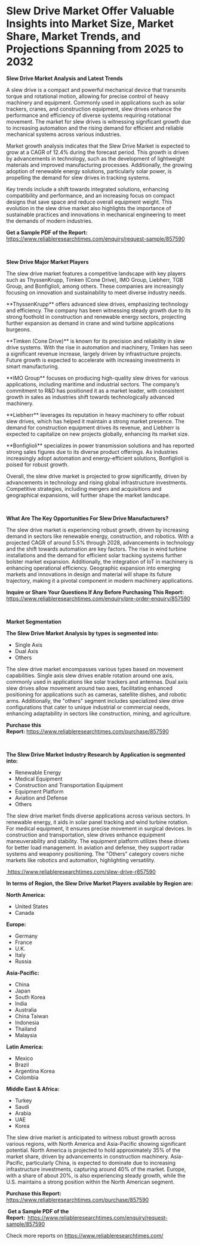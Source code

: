<p><h1>Slew Drive Market Offer Valuable Insights into Market Size, Market Share, Market Trends, and Projections Spanning from 2025 to 2032</h1></p><p><strong>Slew Drive Market Analysis and Latest Trends</strong></p>
<p><p>A slew drive is a compact and powerful mechanical device that transmits torque and rotational motion, allowing for precise control of heavy machinery and equipment. Commonly used in applications such as solar trackers, cranes, and construction equipment, slew drives enhance the performance and efficiency of diverse systems requiring rotational movement. The market for slew drives is witnessing significant growth due to increasing automation and the rising demand for efficient and reliable mechanical systems across various industries.</p><p>Market growth analysis indicates that the Slew Drive Market is expected to grow at a CAGR of 12.4% during the forecast period. This growth is driven by advancements in technology, such as the development of lightweight materials and improved manufacturing processes. Additionally, the growing adoption of renewable energy solutions, particularly solar power, is propelling the demand for slew drives in tracking systems. </p><p>Key trends include a shift towards integrated solutions, enhancing compatibility and performance, and an increasing focus on compact designs that save space and reduce overall equipment weight. This evolution in the slew drive market also highlights the importance of sustainable practices and innovations in mechanical engineering to meet the demands of modern industries.</p></p>
<p><strong>Get a Sample PDF of the Report:&nbsp;</strong> <a href="https://www.reliableresearchtimes.com/enquiry/request-sample/857590?utm_campaign=2277&utm_medium=2&utm_source=Github&utm_content=ia&utm_term=18022025&utm_id=slew-drive">https://www.reliableresearchtimes.com/enquiry/request-sample/857590</a></p>
<p>&nbsp;</p>
<p><strong>Slew Drive Major Market Players</strong></p>
<p><p>The slew drive market features a competitive landscape with key players such as ThyssenKrupp, Timken (Cone Drive), IMO Group, Liebherr, TGB Group, and Bonfiglioli, among others. These companies are increasingly focusing on innovation and sustainability to meet diverse industry needs.</p><p>**ThyssenKrupp** offers advanced slew drives, emphasizing technology and efficiency. The company has been witnessing steady growth due to its strong foothold in construction and renewable energy sectors, projecting further expansion as demand in crane and wind turbine applications burgeons.</p><p>**Timken (Cone Drive)** is known for its precision and reliability in slew drive systems. With the rise in automation and machinery, Timken has seen a significant revenue increase, largely driven by infrastructure projects. Future growth is expected to accelerate with increasing investments in smart manufacturing.</p><p>**IMO Group** focuses on producing high-quality slew drives for various applications, including maritime and industrial sectors. The company’s commitment to R&D has positioned it as a market leader, with consistent growth in sales as industries shift towards technologically advanced machinery.</p><p>**Liebherr** leverages its reputation in heavy machinery to offer robust slew drives, which has helped it maintain a strong market presence. The demand for construction equipment drives its revenue, and Liebherr is expected to capitalize on new projects globally, enhancing its market size.</p><p>**Bonfiglioli** specializes in power transmission solutions and has reported strong sales figures due to its diverse product offerings. As industries increasingly adopt automation and energy-efficient solutions, Bonfiglioli is poised for robust growth.</p><p>Overall, the slew drive market is projected to grow significantly, driven by advancements in technology and rising global infrastructure investments. Competitive strategies, including mergers and acquisitions and geographical expansions, will further shape the market landscape.</p></p>
<p>&nbsp;</p>
<p><strong>What Are The Key Opportunities For Slew Drive Manufacturers?</strong></p>
<p><p>The slew drive market is experiencing robust growth, driven by increasing demand in sectors like renewable energy, construction, and robotics. With a projected CAGR of around 5.5% through 2028, advancements in technology and the shift towards automation are key factors. The rise in wind turbine installations and the demand for efficient solar tracking systems further bolster market expansion. Additionally, the integration of IoT in machinery is enhancing operational efficiency. Geographic expansion into emerging markets and innovations in design and material will shape its future trajectory, making it a pivotal component in modern machinery applications.</p></p>
<p><strong>Inquire or Share Your Questions If Any Before Purchasing This Report:</strong> <a href="https://www.reliableresearchtimes.com/enquiry/pre-order-enquiry/857590?utm_campaign=2277&utm_medium=2&utm_source=Github&utm_content=ia&utm_term=18022025&utm_id=slew-drive">https://www.reliableresearchtimes.com/enquiry/pre-order-enquiry/857590</a></p>
<p>&nbsp;</p>
<p><strong>Market Segmentation</strong></p>
<p><strong>The Slew Drive Market Analysis by types is segmented into:</strong></p>
<p><ul><li>Single Axis</li><li>Dual Axis</li><li>Others</li></ul></p>
<p><p>The slew drive market encompasses various types based on movement capabilities. Single axis slew drives enable rotation around one axis, commonly used in applications like solar trackers and antennas. Dual axis slew drives allow movement around two axes, facilitating enhanced positioning for applications such as cameras, satellite dishes, and robotic arms. Additionally, the "others" segment includes specialized slew drive configurations that cater to unique industrial or commercial needs, enhancing adaptability in sectors like construction, mining, and agriculture.</p></p>
<p><strong>Purchase this Report:&nbsp;</strong><a href="https://www.reliableresearchtimes.com/purchase/857590?utm_campaign=2277&utm_medium=2&utm_source=Github&utm_content=ia&utm_term=18022025&utm_id=slew-drive">https://www.reliableresearchtimes.com/purchase/857590</a></p>
<p>&nbsp;</p>
<p><strong>The Slew Drive Market Industry Research by Application is segmented into:</strong></p>
<p><ul><li>Renewable Energy</li><li>Medical Equipment</li><li>Construction and Transportation Equipment</li><li>Equipment Platform</li><li>Aviation and Defense</li><li>Others</li></ul></p>
<p><p>The slew drive market finds diverse applications across various sectors. In renewable energy, it aids in solar panel tracking and wind turbine rotation. For medical equipment, it ensures precise movement in surgical devices. In construction and transportation, slew drives enhance equipment maneuverability and stability. The equipment platform utilizes these drives for better load management. In aviation and defense, they support radar systems and weaponry positioning. The "Others" category covers niche markets like robotics and automation, highlighting versatility.</p></p>
<p><a href="https://www.reliableresearchtimes.com/slew-drive-r857590?utm_campaign=2277&utm_medium=2&utm_source=Github&utm_content=ia&utm_term=18022025&utm_id=slew-drive">&nbsp;https://www.reliableresearchtimes.com/slew-drive-r857590</a></p>
<p><strong>In terms of Region, the Slew Drive Market Players available by Region are:</strong></p>
<p>
    <p> <strong> North America: </strong>
        <ul>
            <li>United States</li>
            <li>Canada</li>
        </ul>
        </p> 
    <p> <strong> Europe: </strong>
        <ul>
            <li>Germany</li>
            <li>France</li>
            <li>U.K.</li>
            <li>Italy</li>
            <li>Russia</li>
        </ul>
        </p> 
    <p> <strong> Asia-Pacific: </strong>
        <ul>
            <li>China</li>
            <li>Japan</li>
            <li>South Korea</li>
            <li>India</li>
            <li>Australia</li>
            <li>China Taiwan</li>
            <li>Indonesia</li>
            <li>Thailand</li>
            <li>Malaysia</li>
        </ul>
        </p> 
    <p> <strong> Latin America: </strong>
        <ul>
            <li>Mexico</li>
            <li>Brazil</li>
            <li>Argentina Korea</li>
            <li>Colombia</li>
        </ul>
        </p> 
    <p> <strong> Middle East & Africa: </strong>
        <ul>
            <li>Turkey</li>
            <li>Saudi</li>
            <li>Arabia</li>
            <li>UAE</li>
            <li>Korea</li>
        </ul>
    </p>
    </p>
<p><p>The slew drive market is anticipated to witness robust growth across various regions, with North America and Asia-Pacific showing significant potential. North America is projected to hold approximately 35% of the market share, driven by advancements in construction machinery. Asia-Pacific, particularly China, is expected to dominate due to increasing infrastructure investments, capturing around 40% of the market. Europe, with a share of about 20%, is also experiencing steady growth, while the U.S. maintains a strong position within the North American segment.</p></p>
<p><strong>Purchase this Report: </strong><a href="https://www.reliableresearchtimes.com/purchase/857590?utm_campaign=2277&utm_medium=2&utm_source=Github&utm_content=ia&utm_term=18022025&utm_id=slew-drive">https://www.reliableresearchtimes.com/purchase/857590</a></p>
<p>&nbsp;<strong>Get a Sample PDF of the Report:&nbsp;&nbsp;</strong><a href="https://www.reliableresearchtimes.com/enquiry/request-sample/857590?utm_campaign=2277&utm_medium=2&utm_source=Github&utm_content=ia&utm_term=18022025&utm_id=slew-drive">https://www.reliableresearchtimes.com/enquiry/request-sample/857590</a></p>
<p><strong></strong></p>
<p>Check more reports on <a href="https://www.reliableresearchtimes.com/?utm_campaign=2277&utm_medium=2&utm_source=Github&utm_content=ia&utm_term=18022025&utm_id=slew-drive">https://www.reliableresearchtimes.com/</a></p>